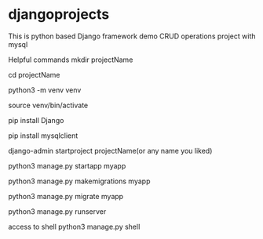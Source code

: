# djangoprojects
This is python based Django framework demo CRUD operations project with mysql


Helpful commands
mkdir projectName

cd projectName

python3 -m venv venv

source venv/bin/activate

pip install Django

pip install mysqlclient

django-admin startproject projectName(or any name you liked)

python3 manage.py startapp myapp

python3 manage.py makemigrations myapp

python3 manage.py migrate myapp

python3 manage.py runserver

access to shell
python3 manage.py shell

